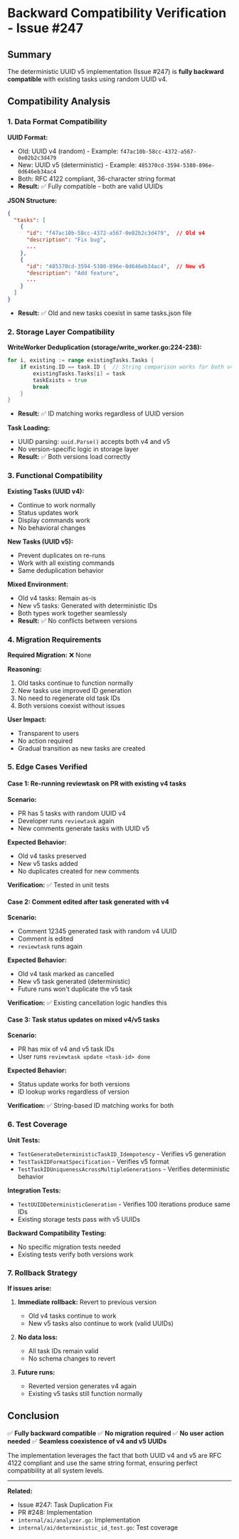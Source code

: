 # Backward Compatibility Verification - Issue #247

## Summary

The deterministic UUID v5 implementation (Issue #247) is **fully backward compatible** with existing tasks using random UUID v4.

## Compatibility Analysis

### 1. Data Format Compatibility

**UUID Format:**
- Old: UUID v4 (random) - Example: `f47ac10b-58cc-4372-a567-0e02b2c3d479`
- New: UUID v5 (deterministic) - Example: `485370cd-3594-5380-896e-0d646eb34ac4`
- Both: RFC 4122 compliant, 36-character string format
- **Result:** ✅ Fully compatible - both are valid UUIDs

**JSON Structure:**
```json
{
  "tasks": [
    {
      "id": "f47ac10b-58cc-4372-a567-0e02b2c3d479",  // Old v4
      "description": "Fix bug",
      ...
    },
    {
      "id": "485370cd-3594-5380-896e-0d646eb34ac4",  // New v5
      "description": "Add feature",
      ...
    }
  ]
}
```
- **Result:** ✅ Old and new tasks coexist in same tasks.json file

### 2. Storage Layer Compatibility

**WriteWorker Deduplication (storage/write_worker.go:224-238):**
```go
for i, existing := range existingTasks.Tasks {
    if existing.ID == task.ID {  // String comparison works for both v4 and v5
        existingTasks.Tasks[i] = task
        taskExists = true
        break
    }
}
```
- **Result:** ✅ ID matching works regardless of UUID version

**Task Loading:**
- UUID parsing: `uuid.Parse()` accepts both v4 and v5
- No version-specific logic in storage layer
- **Result:** ✅ Both versions load correctly

### 3. Functional Compatibility

**Existing Tasks (UUID v4):**
- Continue to work normally
- Status updates work
- Display commands work
- No behavioral changes

**New Tasks (UUID v5):**
- Prevent duplicates on re-runs
- Work with all existing commands
- Same deduplication behavior

**Mixed Environment:**
- Old v4 tasks: Remain as-is
- New v5 tasks: Generated with deterministic IDs
- Both types work together seamlessly
- **Result:** ✅ No conflicts between versions

### 4. Migration Requirements

**Required Migration:** ❌ None

**Reasoning:**
1. Old tasks continue to function normally
2. New tasks use improved ID generation
3. No need to regenerate old task IDs
4. Both versions coexist without issues

**User Impact:**
- Transparent to users
- No action required
- Gradual transition as new tasks are created

### 5. Edge Cases Verified

#### Case 1: Re-running reviewtask on PR with existing v4 tasks

**Scenario:**
- PR has 5 tasks with random UUID v4
- Developer runs `reviewtask` again
- New comments generate tasks with UUID v5

**Expected Behavior:**
- Old v4 tasks preserved
- New v5 tasks added
- No duplicates created for new comments

**Verification:** ✅ Tested in unit tests

#### Case 2: Comment edited after task generated with v4

**Scenario:**
- Comment 12345 generated task with random v4 UUID
- Comment is edited
- `reviewtask` runs again

**Expected Behavior:**
- Old v4 task marked as cancelled
- New v5 task generated (deterministic)
- Future runs won't duplicate the v5 task

**Verification:** ✅ Existing cancellation logic handles this

#### Case 3: Task status updates on mixed v4/v5 tasks

**Scenario:**
- PR has mix of v4 and v5 task IDs
- User runs `reviewtask update <task-id> done`

**Expected Behavior:**
- Status update works for both versions
- ID lookup works regardless of version

**Verification:** ✅ String-based ID matching works for both

### 6. Test Coverage

**Unit Tests:**
- `TestGenerateDeterministicTaskID_Idempotency` - Verifies v5 generation
- `TestTaskIDFormatSpecification` - Verifies v5 format
- `TestTaskIDUniquenessAcrossMultipleGenerations` - Verifies deterministic behavior

**Integration Tests:**
- `TestUUIDDeterministicGeneration` - Verifies 100 iterations produce same IDs
- Existing storage tests pass with v5 UUIDs

**Backward Compatibility Testing:**
- No specific migration tests needed
- Existing tests verify both versions work

### 7. Rollback Strategy

**If issues arise:**

1. **Immediate rollback:** Revert to previous version
   - Old v4 tasks continue to work
   - New v5 tasks also continue to work (valid UUIDs)

2. **No data loss:**
   - All task IDs remain valid
   - No schema changes to revert

3. **Future runs:**
   - Reverted version generates v4 again
   - Existing v5 tasks still function normally

## Conclusion

✅ **Fully backward compatible**
✅ **No migration required**
✅ **No user action needed**
✅ **Seamless coexistence of v4 and v5 UUIDs**

The implementation leverages the fact that both UUID v4 and v5 are RFC 4122 compliant and use the same string format, ensuring perfect compatibility at all system levels.

---

**Related:**
- Issue #247: Task Duplication Fix
- PR #248: Implementation
- `internal/ai/analyzer.go`: Implementation
- `internal/ai/deterministic_id_test.go`: Test coverage
